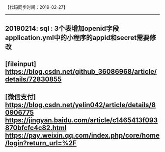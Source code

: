 【代码同步时间：2019-02-27】

-----------------------------------------------------------------------------------------
20190214:
sql : 3个表增加openid字段
application.yml中的小程序的appid和secret需要修改
-----------------------------------------------------------------------------------------
[fileinput]  
https://blog.csdn.net/github_36086968/article/details/72830855  
-----------------------------------------------------------------------------------------
[微信支付]
https://blog.csdn.net/yelin042/article/details/80906775
https://jingyan.baidu.com/article/c1465413f093870bfcfc4c82.html
https://pay.weixin.qq.com/index.php/core/home/login?return_url=%2F
-----------------------------------------------------------------------------------------